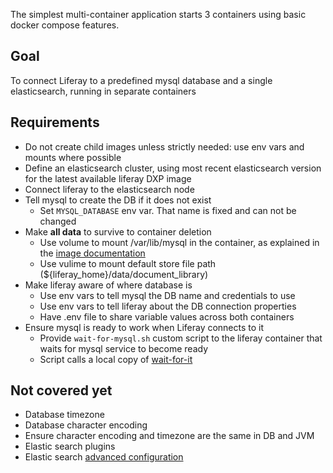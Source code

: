 The simplest multi-container application starts 3 containers using basic docker compose features.

## Goal
To connect Liferay to a predefined mysql database and a single elasticsearch, running in separate containers

## Requirements
* Do not create child images unless strictly needed: use env vars and mounts where possible
* Define an elasticsearch cluster, using most recent elasticsearch version for the latest available liferay DXP image
* Connect liferay to the elasticsearch node
* Tell mysql to create the DB if it does not exist
    * Set `MYSQL_DATABASE` env var. That name is fixed and can not be changed
* Make **all data** to survive to container deletion
    * Use volume to mount /var/lib/mysql in the container, as explained in the [image documentation](https://hub.docker.com/_/mysql/)
    * Use vulime to mount default store file path (${liferay_home}/data/document_library)
* Make liferay aware of where database is
    * Use env vars to tell mysql the DB name and credentials to use
    * Use env vars to tell liferay about the DB connection properties
    * Have .env file to share variable values across both containers 
* Ensure mysql is ready to work when Liferay connects to it
    * Provide `wait-for-mysql.sh` custom script to the liferay container that waits for mysql service to become ready
    * Script calls a local copy of [wait-for-it](https://github.com/vishnubob/wait-for-it)
    
## Not covered yet
* Database timezone
* Database character encoding
* Ensure character encoding and timezone are the same in DB and JVM
* Elastic search plugins
* Elastic search [advanced configuration](https://www.elastic.co/guide/en/elasticsearch/reference/7.5/docker.html)